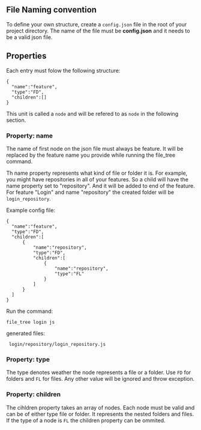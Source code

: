 ## File Naming convention
To define your own structure, create a `config.json` file in the root of your project directory. The name of the file must be <b>config.json</b> and it needs to be a valid json file.

## Properties
Each entry must folow the following structure:
```
{
  "name":"feature",
  "type":"FD",
  "children":[]
}
```

This unit is called a `node` and will be refered to as `node` in the following section.

### Property: name

The name of first node on the json file must always be feature. It will be replaced by the feature name you provide while running the file_tree command.

Th name property represents what kind of file or folder it is. For example, you might have repositories in all of your features. So a child will have the name property set to "repository". And it will be added to end of the feature. 
For feature "Login" and name "repository" the created folder will be `login_repository`.

Example config file:

```
{
  "name":"feature",
  "type":"FD",
  "children":[
      {
          "name":"repository",
          "type":"FD",
          "children":[
              {
                  "name":"repository",
                  "type":"FL"
              }
          ]
      }
  ]
}
```

Run the command: 
```
file_tree login js
```

generated files:
```
 login/repository/login_repository.js
```

### Property: type

The type denotes weather the node represents a file or a folder. Use `FD` for folders and `FL` for files. Any other value will be ignored and throw exception. 

### Property: children

The cihldren property takes an array of nodes. Each node must be valid and can be of either type file or folder. It represents the nested folders and files. If the type of a node is `FL` the children property can be ommited.
 
